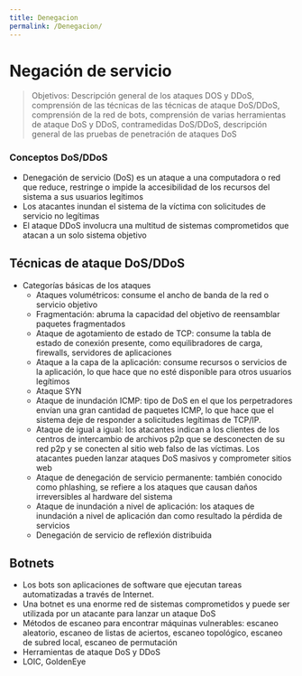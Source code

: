 ```yaml
---
title: Denegacion
permalink: /Denegacion/
---
```


# Negación de servicio

> Objetivos: Descripción general de los ataques DOS y DDoS, comprensión de las técnicas de las técnicas de ataque DoS/DDoS, comprensión de la red de bots, comprensión de varias herramientas de ataque DoS y DDoS, contramedidas DoS/DDoS, descripción general de las pruebas de penetración de ataques DoS

### Conceptos DoS/DDoS

* Denegación de servicio (DoS) es un ataque a una computadora o red que reduce, restringe o impide la accesibilidad de los recursos del sistema a sus usuarios legítimos
* Los atacantes inundan el sistema de la víctima con solicitudes de servicio no legítimas
* El ataque DDoS involucra una multitud de sistemas comprometidos que atacan a un solo sistema objetivo

## Técnicas de ataque DoS/DDoS

* Categorías básicas de los ataques
  * Ataques volumétricos: consume el ancho de banda de la red o servicio objetivo
  * Fragmentación: abruma la capacidad del objetivo de reensamblar paquetes fragmentados
  * Ataque de agotamiento de estado de TCP: consume la tabla de estado de conexión presente, como equilibradores de carga, firewalls, servidores de aplicaciones
  * Ataque a la capa de la aplicación: consume recursos o servicios de la aplicación, lo que hace que no esté disponible para otros usuarios legítimos
  * Ataque SYN
  * Ataque de inundación ICMP: tipo de DoS en el que los perpetradores envían una gran cantidad de paquetes ICMP, lo que hace que el sistema deje de responder a solicitudes legítimas de TCP/IP.
  * Ataque de igual a igual: los atacantes indican a los clientes de los centros de intercambio de archivos p2p que se desconecten de su red p2p y se conecten al sitio web falso de las víctimas. Los atacantes pueden lanzar ataques DoS masivos y comprometer sitios web
  * Ataque de denegación de servicio permanente: también conocido como phlashing, se refiere a los ataques que causan daños irreversibles al hardware del sistema
  * Ataque de inundación a nivel de aplicación: los ataques de inundación a nivel de aplicación dan como resultado la pérdida de servicios
  * Denegación de servicio de reflexión distribuida

## Botnets

- Los bots son aplicaciones de software que ejecutan tareas automatizadas a través de Internet.
- Una botnet es una enorme red de sistemas comprometidos y puede ser utilizada por un atacante para lanzar un ataque DoS
- Métodos de escaneo para encontrar máquinas vulnerables: escaneo aleatorio, escaneo de listas de aciertos, escaneo topológico, escaneo de subred local, escaneo de permutación
- Herramientas de ataque DoS y DDoS
- LOIC, GoldenEye
